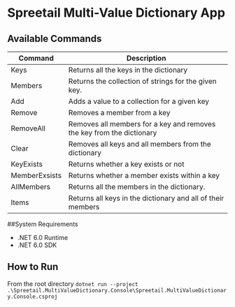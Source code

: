 # Spreetail Multi-Value Dictionary App

## Available Commands

| Command | Description |
| - | - |
| Keys | Returns all the keys in the dictionary |
| Members *<key>* | Returns the collection of strings for the given key. |
| Add *<key> <value>* | Adds a value to a collection for a given key |
| Remove *<key> <value>* | Removes a member from a key |
| RemoveAll *<key>* | Removes all members for a key and removes the key from the dictionary |
| Clear | Removes all keys and all members from the dictionary |
| KeyExists *<key>*| Returns whether a key exists or not |
| MemberExsists *<key> <value>*| Returns whether a member exists within a key |
| AllMembers | Returns all the members in the dictionary. |
| Items | Returns all keys in the dictionary and all of their members |

##System Requirements
 - .NET 6.0 Runtime
 - .NET 6.0 SDK
 
## How to Run
From the root directory `dotnet run --project .\Spreetail.MultiValueDictionary.Console\Spreetail.MultiValueDictionary.Console.csproj`